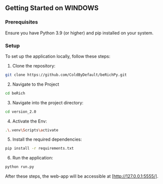 ## Getting Started on WINDOWS 

### Prerequisites

Ensure you have Python 3.9 (or higher) and pip installed on your system.

### Setup

To set up the application locally, follow these steps:

1. Clone the repository:
```bash
git clone https://github.com/ColdByDefault/beRichPy.git
```
2. Navigate to the Project
```bash
cd beRich
```
3. Navigate into the project directory:
```bash
cd version_2.0
```
4. Activate the Env:
```bash
.\.venv\Scripts\activate
```
5. Install the required dependencies:
```bash
pip install -r requirements.txt
```
6. Run the application:
```bash
python run.py
```
After these steps, the web-app will be accessible at [http://127.0.0.1:5555/].
